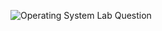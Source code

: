 ![Operating System Lab Question](https://github.com/masumahmedeesha/Learn-Unix-and-Shell-Scripts/blob/main/Student%20Assessment/Operating%20System%20Lab%20Question.jpg)
